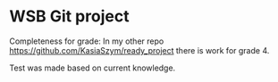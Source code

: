 # WSB Git project

Completeness for grade: <!-- hopefully 5-->
In my other repo https://github.com/KasiaSzym/ready_project there is work for grade 4.

Test was made based on current knowledge.
